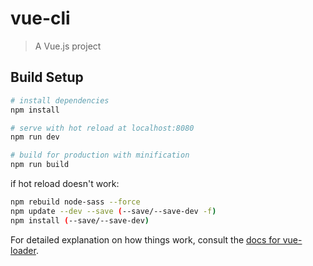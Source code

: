 # vue-cli

> A Vue.js project

## Build Setup

``` bash
# install dependencies
npm install

# serve with hot reload at localhost:8080
npm run dev

# build for production with minification
npm run build
```

if hot reload doesn't work:
```bash
npm rebuild node-sass --force
npm update --dev --save (--save/--save-dev -f)
npm install (--save/--save-dev)
```

For detailed explanation on how things work, consult the [docs for vue-loader](http://vuejs.github.io/vue-loader).

